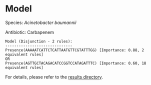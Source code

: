 
# Model

Species: *Acinetobacter baumannii*

Antibiotic: Carbapenem

```
Model (Disjunction - 2 rules):
------------------------------
Presence(AAAAATCATTCTCATTAATGTTCGTATTTGG) [Importance: 0.88, 2 equivalent rules]
OR
Presence(AGTTGCTACAGACATCCGGTCCATAGATTTC) [Importance: 0.60, 18 equivalent rules]

```

For details, please refer to the [results directory](../../../../../results/scm_b/acinetobacter%20baumannii/carbapenem/repeat_10/).

